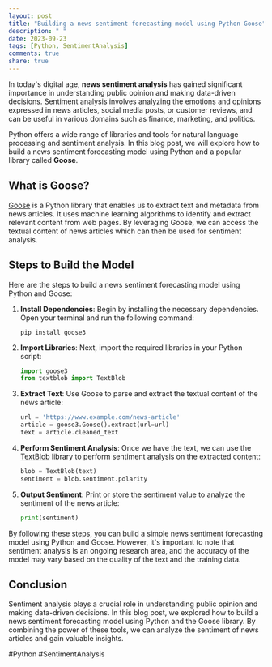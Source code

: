 ```yaml
---
layout: post
title: "Building a news sentiment forecasting model using Python Goose"
description: " "
date: 2023-09-23
tags: [Python, SentimentAnalysis]
comments: true
share: true
---
```


In today's digital age, **news sentiment analysis** has gained significant importance in understanding public opinion and making data-driven decisions. Sentiment analysis involves analyzing the emotions and opinions expressed in news articles, social media posts, or customer reviews, and can be useful in various domains such as finance, marketing, and politics.

Python offers a wide range of libraries and tools for natural language processing and sentiment analysis. In this blog post, we will explore how to build a news sentiment forecasting model using Python and a popular library called **Goose**.

## What is Goose?

[Goose](https://github.com/grangier/python-goose) is a Python library that enables us to extract text and metadata from news articles. It uses machine learning algorithms to identify and extract relevant content from web pages. By leveraging Goose, we can access the textual content of news articles which can then be used for sentiment analysis.

## Steps to Build the Model

Here are the steps to build a news sentiment forecasting model using Python and Goose:

1. **Install Dependencies**: Begin by installing the necessary dependencies. Open your terminal and run the following command:
   ```
   pip install goose3
   ```

2. **Import Libraries**: Next, import the required libraries in your Python script:
   ```python
   import goose3
   from textblob import TextBlob
   ```

3. **Extract Text**: Use Goose to parse and extract the textual content of the news article:
   ```python
   url = 'https://www.example.com/news-article'
   article = goose3.Goose().extract(url=url)
   text = article.cleaned_text
   ```

4. **Perform Sentiment Analysis**: Once we have the text, we can use the [TextBlob](https://textblob.readthedocs.io/) library to perform sentiment analysis on the extracted content:
   ```python
   blob = TextBlob(text)
   sentiment = blob.sentiment.polarity
   ```

5. **Output Sentiment**: Print or store the sentiment value to analyze the sentiment of the news article:
   ```python
   print(sentiment)
   ```

By following these steps, you can build a simple news sentiment forecasting model using Python and Goose. However, it's important to note that sentiment analysis is an ongoing research area, and the accuracy of the model may vary based on the quality of the text and the training data.

## Conclusion

Sentiment analysis plays a crucial role in understanding public opinion and making data-driven decisions. In this blog post, we explored how to build a news sentiment forecasting model using Python and the Goose library. By combining the power of these tools, we can analyze the sentiment of news articles and gain valuable insights.

#Python #SentimentAnalysis